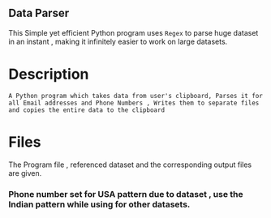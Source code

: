 ## Data Parser
This Simple yet efficient Python program uses `Regex` to parse huge dataset in an instant , making it infinitely easier to work on large datasets.
# Description
 `A Python program which takes data from user's clipboard, Parses it for all Email addresses and Phone Numbers , Writes them to separate files and copies the entire data to the clipboard`
# Files
The Program file , referenced dataset and the corresponding output files are given.
### Phone number set for USA pattern due to dataset , use the Indian pattern while using for other datasets.